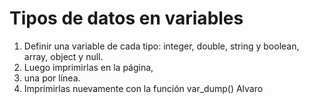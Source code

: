 # Tipos de datos en variables
1.	Definir una variable de cada tipo: integer, double, string y boolean, array, object y null. 
2.	Luego imprimirlas en la página, 
3. una por línea.
4. Imprimirlas nuevamente con la función var_dump()
Alvaro